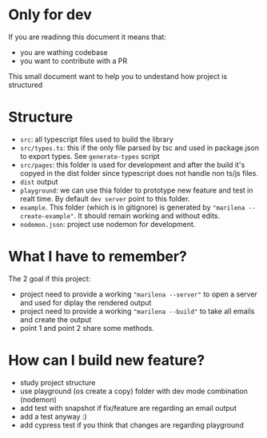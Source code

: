 # Only for dev

If you are readinng this document it means that:

- you are wathing codebase
- you want to contribute with a PR

This small document want to help you to undestand how project is structured

# Structure

- `src`: all typescript files used to build the library
- `src/types.ts`: this if the only file parsed by tsc and used in package.json to export types. See `generate-types` script
- `src/pages`: this folder is used for development and after the build it's copyed in the dist folder since typescript does not handle non ts/js files.
- `dist` output
- `playground`: we can use thia folder to prototype new feature and test in realt time. By default `dev server` point to this folder.
- `example`. This folder (which is in gitignore) is generated by `"marilena --create-example"`. It should remain working and without edits.
- `nodemon.json`: project use nodemon for development.

# What I have to remember?

The 2 goal if this project:

- project need to provide a working `"marilena --server"` to open a server and used for diplay the rendered output
- project need to provide a working `"marilena --build"` to take all emails and create the output
- point 1 and point 2 share some methods.

# How can I build new feature?

- study project structure
- use playground (os create a copy) folder with dev mode combination (nodemon)
- add test with snapshot if fix/feature are regarding an email output
- add a test anyway :)
- add cypress test if you think that changes are regarding playground
